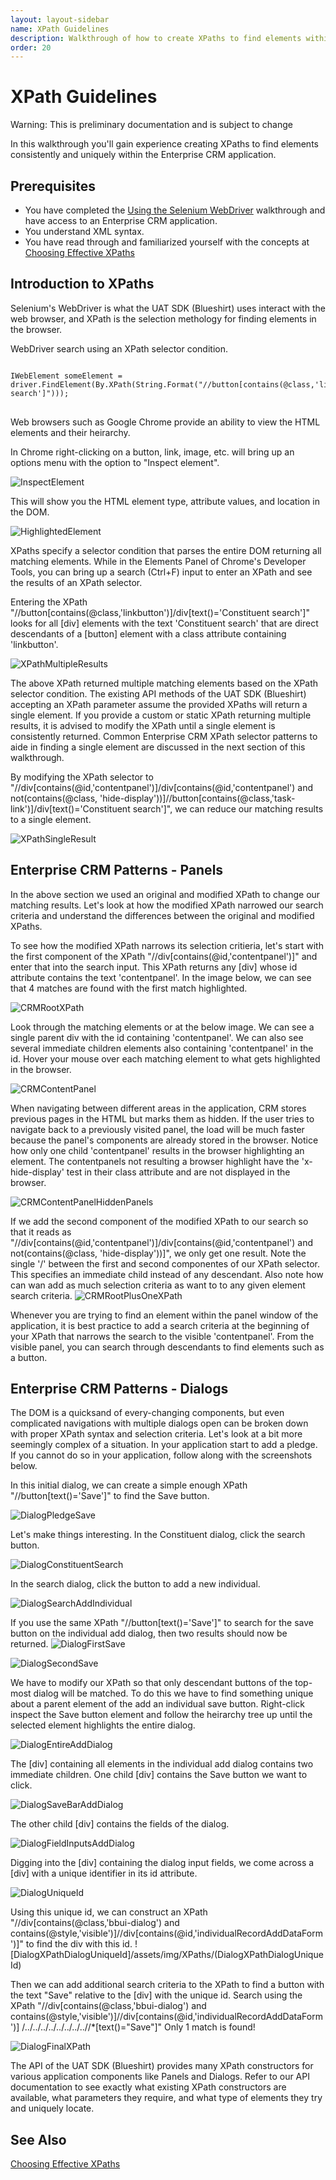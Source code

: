 ```yaml
---
layout: layout-sidebar
name: XPath Guidelines
description: Walkthrough of how to create XPaths to find elements within the Enterprise CRM application.
order: 20
---
```


# XPath Guidelines

<p class="alert alert-warning">Warning: This is preliminary documentation and is subject to change</p>

In this walkthrough you'll gain experience creating XPaths to find elements consistently and uniquely within the Enterprise CRM application.

## Prerequisites

* You have completed the [Using the Selenium WebDriver]({{stache.config.blue_walkthroughs_201_selenium}}) walkthrough and have access to an Enterprise CRM application.
* You understand XML syntax.
* You have read through and familiarized yourself with the concepts at [Choosing Effective XPaths](http://www.toolsqa.com/selenium-webdriver/choosing-effective-xpath/)

## Introduction to XPaths

Selenium's WebDriver is what the UAT SDK (Blueshirt) uses interact with the web browser, and XPath is the selection methology for finding elements in the browser.

<div class="codeSnippetContainerTabs"><div class="codeSnippetContainerTabSingle">WebDriver search using an XPath selector condition.</div></div><pre><code class="language-csharp">
IWebElement someElement = driver.FindElement(By.XPath(String.Format("//button[contains(@class,'linkbutton')]/div[text()='Constituent search']")));
</code>
</pre>

Web browsers such as Google Chrome provide an ability to view the HTML elements and their heirarchy.

In Chrome right-clicking on a button, link, image, etc. will bring up an options menu with the option to "Inspect element".

![InspectElement](/assets/img/XPaths/InspectElement.PNG)  

This will show you the HTML element type, attribute values, and location in the DOM.

![HighlightedElement](/assets/img/XPaths/HighlightedElement.PNG)  

XPaths specify a selector condition that parses the entire DOM returning all matching elements. While in the Elements Panel of Chrome's Developer Tools, you can bring up a search (Ctrl+F) input to enter an XPath and see the results of an XPath selector.

Entering the XPath "//button[contains(@class,'linkbutton')]/div[text()='Constituent search']" looks for all [div] elements with the text 'Constituent search' that are direct descendants of a [button] element with a class attribute containing 'linkbutton'.

![XPathMultipleResults](/assets/img/XPaths/XPathMultipleResults.PNG)

The above XPath returned multiple matching elements based on the XPath selector condition. The existing API methods of the UAT SDK (Blueshirt) accepting an XPath parameter assume the provided XPaths will return a single element. If you provide a custom or static XPath returning multiple results, it is advised to modify the XPath until a single element is consistently returned. Common Enterprise CRM XPath selector patterns to aide in finding a single element are discussed in the next section of this walkthrough.

By modifying the XPath selector to "//div[contains(@id,'contentpanel')]/div[contains(@id,'contentpanel') and not(contains(@class, 'hide-display'))]//button[contains(@class,'task-link')]/div[text()='Constituent search']", we can reduce our matching results to a single element.

![XPathSingleResult](/assets/img/XPaths/XPathSingleResult.PNG)

## Enterprise CRM Patterns - Panels

In the above section we used an original and modified XPath to change our matching results. Let's look at how the modified XPath narrowed our search criteria and understand the differences between the original and modified XPaths.

To see how the modified XPath narrows its selection critieria, let's start with the first component of the XPath "//div[contains(@id,'contentpanel')]" and enter that into the search input. This XPath returns any [div] whose id attribute contains the text 'contentpanel'. In the image below, we can see that 4 matches are found with the first match highlighted.

![CRMRootXPath](/assets/img/XPaths/CRMRootXPath.PNG)  

Look through the matching elements or at the below image. We can see a single parent div with the id containing 'contentpanel'. We can also see several immediate children elements also containing 'contentpanel' in the id. Hover your mouse over each matching element to what gets highlighted in the browser.

![CRMContentPanel](/assets/img/XPaths/CRMContentPanel.PNG)  

When navigating between different areas in the application, CRM stores previous pages in the HTML but marks them as hidden. If the user tries to navigate back to a previously visited panel, the load will be much faster because the panel's components are already stored in the browser. Notice how only one child 'contentpanel' results in the browser highlighting an element. The contentpanels not resulting a browser highlight have the 'x-hide-display' test in their class attribute and are not displayed in the browser.

![CRMContentPanelHiddenPanels](/assets/img/XPaths/CRMContentPanelHiddenPanels.PNG)

If we add the second component of the modified XPath to our search so that it reads as "//div[contains(@id,'contentpanel')]/div[contains(@id,'contentpanel') and not(contains(@class, 'hide-display'))]", we only get one result. Note the single '/' between the first and second componentes of our XPath selector. This specifies an immediate child instead of any descendant. Also note how can wan add as much selection criteria as want to to any given element search criteria.
![CRMRootPlusOneXPath](/assets/img/XPaths/CRMRootPlusOneXPath.PNG)  

Whenever you are trying to find an element within the panel window of the application, it is best practice to add a search criteria at the beginning of your XPath that narrows the search to the visible 'contentpanel'. From the visible panel, you can search through descendants to find elements such as a button.

## Enterprise CRM Patterns - Dialogs

The DOM is a quicksand of every-changing components, but even complicated navigations with multiple dialogs open can be broken down with proper XPath syntax and selection criteria. Let's look at a bit more seemingly complex of a situation. In your application start to add a pledge. If you cannot do so in your application, follow along with the screenshots below.

In this initial dialog, we can create a simple enough XPath "//button[text()='Save']" to find the Save button.

![DialogPledgeSave](/assets/img/XPaths/DialogPledgeSave.PNG)  

Let's make things interesting. In the Constituent dialog, click the search button.

![DialogConstituentSearch](/assets/img/XPaths/DialogConstituentSearch.PNG)  

In the search dialog, click the button to add a new individual.

![DialogSearchAddIndividual](/assets/img/XPaths/DialogSearchAddIndividual.PNG)  

If you use the same XPath "//button[text()='Save']" to search for the save button on the individual add dialog, then two results should now be returned.
![DialogFirstSave](/assets/img/XPaths/DialogFirstSave.PNG)  

![DialogSecondSave](/assets/img/XPaths/DialogSecondSave.PNG)  

We have to modify our XPath so that only descendant buttons of the top-most dialog will be matched. To do this we have to find something unique about a parent element of the add an individual save button. Right-click inspect the Save button element and follow the heirarchy tree up until the selected element highlights the entire dialog.

![DialogEntireAddDialog](/assets/img/XPaths/DialogEntireAddDialog.PNG)  

The [div] containing all elements in the individual add dialog contains two immediate children. One child [div] contains the Save button we want to click.

![DialogSaveBarAddDialog](/assets/img/XPaths/DialogSaveBarAddDialog.PNG)  

The other child [div] contains the fields of the dialog.

![DialogFieldInputsAddDialog](/assets/img/XPaths/DialogFieldInputsAddDialog.PNG)  

Digging into the [div] containing the dialog input fields, we come across a [div] with a unique identifier in its id attribute.

![DialogUniqueId](/assets/img/XPaths/DialogUniqueId.PNG)  

Using this unique id, we can construct an XPath "//div[contains(@class,'bbui-dialog') and contains(@style,'visible')]//div[contains(@id,'individualRecordAddDataForm')]" to find the div with this id.
![DialogXPathDialogUniqueId]/assets/img/XPaths/(DialogXPathDialogUniqueId)  

Then we can add additional search criteria to the XPath to find a button with the text "Save" relative to the [div] with the unique id. Search using the XPath "//div[contains(@class,'bbui-dialog') and contains(@style,'visible')]//div[contains(@id,'individualRecordAddDataForm')] /../../../../../../../..//*[text()="Save"]" Only 1 match is found!

![DialogFinalXPath](/assets/img/XPaths/DialogFinalXPath.PNG)  

The API of the UAT SDK (Blueshirt) provides many XPath constructors for various application components like Panels and Dialogs. Refer to our API documentation to see exactly what existing XPath constructors are available, what parameters they require, and what type of elements they try and uniquely locate.

## See Also

[Choosing Effective XPaths](http://www.toolsqa.com/selenium-webdriver/choosing-effective-xpath/)  

